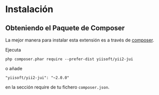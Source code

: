 Instalación
===========

## Obteniendo el Paquete de Composer

La mejor manera para instalar esta extensión es a través de [composer](http://getcomposer.org/download/).

Ejecuta

```
php composer.phar require --prefer-dist yiisoft/yii2-jui
```

o añade

```
"yiisoft/yii2-jui": "~2.0.0"
```

en la sección require de tu fichero `composer.json`.
